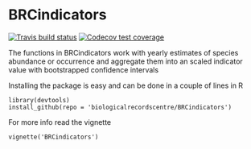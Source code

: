 # BRCindicators

  <!-- badges: start -->
  [![Travis build status](https://travis-ci.com/BiologicalRecordsCentre/BRCindicators.svg?branch=master)](https://travis-ci.com/BiologicalRecordsCentre/BRCindicators)
  [![Codecov test coverage](https://codecov.io/gh/biologicalrecordscentre/BRCindicators/branch/master/graph/badge.svg)](https://codecov.io/gh/biologicalrecordscentre/BRCindicators?branch=master)
  <!-- badges: end -->

The functions in BRCindicators work with yearly estimates of species abundance or occurrence and aggregate them into an scaled indicator value with bootstrapped confidence intervals 

Installing the package is easy and can be done in a couple of lines in R

    library(devtools)
    install_github(repo = 'biologicalrecordscentre/BRCindicators')

For more info read the vignette

    vignette('BRCindicators')
